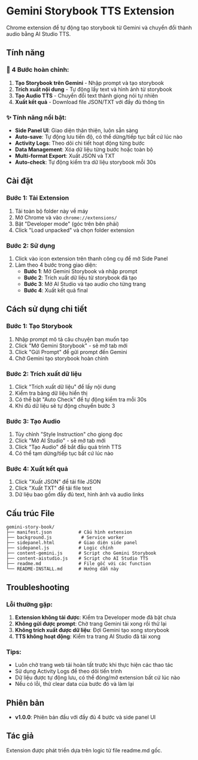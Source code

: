 # Gemini Storybook TTS Extension

Chrome extension để tự động tạo storybook từ Gemini và chuyển đổi thành audio bằng AI Studio TTS.

## Tính năng

### 🎯 4 Bước hoàn chỉnh:
1. **Tạo Storybook trên Gemini** - Nhập prompt và tạo storybook
2. **Trích xuất nội dung** - Tự động lấy text và hình ảnh từ storybook
3. **Tạo Audio TTS** - Chuyển đổi text thành giọng nói tự nhiên
4. **Xuất kết quả** - Download file JSON/TXT với đầy đủ thông tin

### ✨ Tính năng nổi bật:
- **Side Panel UI**: Giao diện thân thiện, luôn sẵn sàng
- **Auto-save**: Tự động lưu tiến độ, có thể dừng/tiếp tục bất cứ lúc nào
- **Activity Logs**: Theo dõi chi tiết hoạt động từng bước
- **Data Management**: Xóa dữ liệu từng bước hoặc toàn bộ
- **Multi-format Export**: Xuất JSON và TXT
- **Auto-check**: Tự động kiểm tra dữ liệu storybook mỗi 30s

## Cài đặt

### Bước 1: Tải Extension
1. Tải toàn bộ folder này về máy
2. Mở Chrome và vào `chrome://extensions/`
3. Bật "Developer mode" (góc trên bên phải)
4. Click "Load unpacked" và chọn folder extension

### Bước 2: Sử dụng
1. Click vào icon extension trên thanh công cụ để mở Side Panel
2. Làm theo 4 bước trong giao diện:
   - **Bước 1**: Mở Gemini Storybook và nhập prompt
   - **Bước 2**: Trích xuất dữ liệu từ storybook đã tạo
   - **Bước 3**: Mở AI Studio và tạo audio cho từng trang
   - **Bước 4**: Xuất kết quả final

## Cách sử dụng chi tiết

### Bước 1: Tạo Storybook
1. Nhập prompt mô tả câu chuyện bạn muốn tạo
2. Click "Mở Gemini Storybook" - sẽ mở tab mới
3. Click "Gửi Prompt" để gửi prompt đến Gemini
4. Chờ Gemini tạo storybook hoàn chỉnh

### Bước 2: Trích xuất dữ liệu
1. Click "Trích xuất dữ liệu" để lấy nội dung
2. Kiểm tra bảng dữ liệu hiển thị
3. Có thể bật "Auto Check" để tự động kiểm tra mỗi 30s
4. Khi đủ dữ liệu sẽ tự động chuyển bước 3

### Bước 3: Tạo Audio
1. Tùy chỉnh "Style Instruction" cho giọng đọc
2. Click "Mở AI Studio" - sẽ mở tab mới  
3. Click "Tạo Audio" để bắt đầu quá trình TTS
4. Có thể tạm dừng/tiếp tục bất cứ lúc nào

### Bước 4: Xuất kết quả
1. Click "Xuất JSON" để tải file JSON
2. Click "Xuất TXT" để tải file text
3. Dữ liệu bao gồm đầy đủ text, hình ảnh và audio links

## Cấu trúc File

```
gemini-story-book/
├── manifest.json          # Cấu hình extension
├── background.js           # Service worker
├── sidepanel.html         # Giao diện side panel
├── sidepanel.js           # Logic chính
├── content-gemini.js      # Script cho Gemini Storybook
├── content-aistudio.js    # Script cho AI Studio TTS
├── readme.md              # File gốc với các function
└── README-INSTALL.md      # Hướng dẫn này
```

## Troubleshooting

### Lỗi thường gặp:
1. **Extension không tải được**: Kiểm tra Developer mode đã bật chưa
2. **Không gửi được prompt**: Chờ trang Gemini tải xong rồi thử lại  
3. **Không trích xuất được dữ liệu**: Đợi Gemini tạo xong storybook
4. **TTS không hoạt động**: Kiểm tra trang AI Studio đã tải xong

### Tips:
- Luôn chờ trang web tải hoàn tất trước khi thực hiện các thao tác
- Sử dụng Activity Logs để theo dõi tiến trình  
- Dữ liệu được tự động lưu, có thể đóng/mở extension bất cứ lúc nào
- Nếu có lỗi, thử clear data của bước đó và làm lại

## Phiên bản
- **v1.0.0**: Phiên bản đầu với đầy đủ 4 bước và side panel UI

## Tác giả
Extension được phát triển dựa trên logic từ file readme.md gốc.